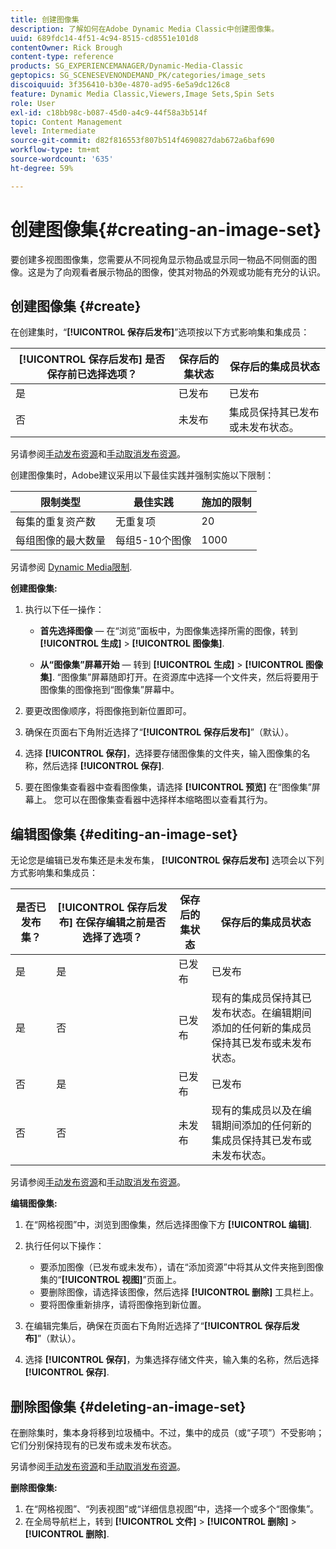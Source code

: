 ```yaml
---
title: 创建图像集
description: 了解如何在Adobe Dynamic Media Classic中创建图像集。
uuid: 689fdc14-4f51-4c94-8515-cd8551e101d8
contentOwner: Rick Brough
content-type: reference
products: SG_EXPERIENCEMANAGER/Dynamic-Media-Classic
geptopics: SG_SCENESEVENONDEMAND_PK/categories/image_sets
discoiquuid: 3f356410-b30e-4870-ad95-6e5a9dc126c8
feature: Dynamic Media Classic,Viewers,Image Sets,Spin Sets
role: User
exl-id: c18bb98c-b087-45d0-a4c9-44f58a3b514f
topic: Content Management
level: Intermediate
source-git-commit: d82f816553f807b514f4690827dab672a6baf690
workflow-type: tm+mt
source-wordcount: '635'
ht-degree: 59%

---
```


# 创建图像集{#creating-an-image-set}

要创建多视图图像集，您需要从不同视角显示物品或显示同一物品不同侧面的图像。这是为了向观看者展示物品的图像，使其对物品的外观或功能有充分的认识。

## 创建图像集 {#create}

在创建集时，“**[!UICONTROL 保存后发布]**”选项按以下方式影响集和集成员：

| **[!UICONTROL 保存后发布]** 是否保存前已选择选项？ | 保存后的集状态 | 保存后的集成员状态 |
| --- | --- | --- |
| 是 | 已发布 | 已发布 |
| 否 | 未发布 | 集成员保持其已发布或未发布状态。 |

另请参阅[手动发布资源](publishing-files.md#manually_publishing_assets)和[手动取消发布资源](publishing-files.md#manually_unpublishing_assets)。

创建图像集时，Adobe建议采用以下最佳实践并强制实施以下限制：

| 限制类型 | 最佳实践 | 施加的限制 |
| --- | --- | --- |
| 每集的重复资产数 | 无重复项 | 20 |
| 每组图像的最大数量 | 每组5-10个图像 | 1000 |

另请参阅 [Dynamic Media限制](/help/using/limitations.md).

**创建图像集:**

1. 执行以下任一操作：

   * **首先选择图像**  — 在“浏览”面板中，为图像集选择所需的图像，转到 **[!UICONTROL 生成]** > **[!UICONTROL 图像集]**.

   * **从“图像集”屏幕开始**  — 转到 **[!UICONTROL 生成]** > **[!UICONTROL 图像集]**. “图像集”屏幕随即打开。在资源库中选择一个文件夹，然后将要用于图像集的图像拖到“图像集”屏幕中。

1. 要更改图像顺序，将图像拖到新位置即可。
1. 确保在页面右下角附近选择了“**[!UICONTROL 保存后发布]**”（默认）。
1. 选择 **[!UICONTROL 保存]**，选择要存储图像集的文件夹，输入图像集的名称，然后选择 **[!UICONTROL 保存]**.
1. 要在图像集查看器中查看图像集，请选择 **[!UICONTROL 预览]** 在“图像集”屏幕上。 您可以在图像集查看器中选择样本缩略图以查看其行为。

## 编辑图像集 {#editing-an-image-set}

无论您是编辑已发布集还是未发布集， **[!UICONTROL 保存后发布]** 选项会以下列方式影响集和集成员：

| 是否已发布集？ | **[!UICONTROL 保存后发布]** 在保存编辑之前是否选择了选项？ | 保存后的集状态 | 保存后的集成员状态 |
| --- | --- | --- | --- |
| 是 | 是 | 已发布 | 已发布 |
| 是 | 否 | 已发布 | 现有的集成员保持其已发布状态。在编辑期间添加的任何新的集成员保持其已发布或未发布状态。 |
| 否 | 是 | 已发布 | 已发布 |
| 否 | 否 | 未发布 | 现有的集成员以及在编辑期间添加的任何新的集成员保持其已发布或未发布状态。 |

另请参阅[手动发布资源](publishing-files.md#manually_publishing_assets)和[手动取消发布资源](publishing-files.md#manually_unpublishing_assets)。

**编辑图像集:**

1. 在“网格视图”中，浏览到图像集，然后选择图像下方 **[!UICONTROL 编辑]**.
1. 执行任何以下操作：

   * 要添加图像（已发布或未发布），请在“添加资源”中将其从文件夹拖到图像集的“**[!UICONTROL 视图]**”页面上。
   * 要删除图像，请选择该图像，然后选择 **[!UICONTROL 删除]** 工具栏上。
   * 要将图像重新排序，请将图像拖到新位置。

1. 在编辑完集后，确保在页面右下角附近选择了“**[!UICONTROL 保存后发布]**”（默认）。
1. 选择 **[!UICONTROL 保存]**，为集选择存储文件夹，输入集的名称，然后选择 **[!UICONTROL 保存]**.

## 删除图像集 {#deleting-an-image-set}

在删除集时，集本身将移到垃圾桶中。不过，集中的成员（或“子项”）不受影响；它们分别保持现有的已发布或未发布状态。

另请参阅[手动发布资源](publishing-files.md#manually_publishing_assets)和[手动取消发布资源](publishing-files.md#manually_unpublishing_assets)。

**删除图像集:**

1. 在“网格视图”、“列表视图”或“详细信息视图”中，选择一个或多个“图像集”。
1. 在全局导航栏上，转到 **[!UICONTROL 文件]** > **[!UICONTROL 删除]** > **[!UICONTROL 删除]**.
